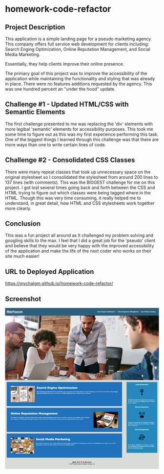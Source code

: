 # homework-code-refactor

## Project Description

This application is a simple landing page for a pseudo marketing agency. This company offers full service web development for clients including: Search Enging Optimization, Online Reputation Management, and Social Media Marketing.

Essentially, they help clients improve their online presence.

The primary goal of this project was to improve the accessibility of the application while maintaining the functionality and styling that was already in place. There were no features additions requested by the agency. This was one hundred percent an "under the hood" update.

## Challenge #1 - Updated HTML/CSS with Semantic Elements
The first challenge presented to me was replacing the 'div' elements with more legibal 'semantic' elements for accessibility purposes. This took me some time to figure out as this was my first experience performing this task. One of the biggest things I learned through this challenge was that there are more ways than one to write certain lines of code.

## Challenge #2 - Consolidated CSS Classes

There were many repeat classes that took up unnecessary space on the original stylesheet so I consolidated the stylesheet from around 200 lines to 137 lines (with comments). This was the BIGGEST challenge for me on this project. I got lost several times going back and forth between the CSS and HTML trying to figure out which classes were being tagged where in the HTML. Though this was very time consuming, it really helped me to understand, in great detail, how HTML and CSS stylesheets work together more clearly.

## Conclusion

This was a fun project all around as It challenged my problem solving and googling skills to the max. I feel that I did a great job for the 'pseudo' client and believe that they would be very happy with the improved accessibility of the application and make the life of the next coder who works on their site much easier!

## URL to Deployed Application

https://mychalgm.github.io/homework-code-refactor/


## Screenshot

![alttext](application-screenshot.png "Screenshot")

